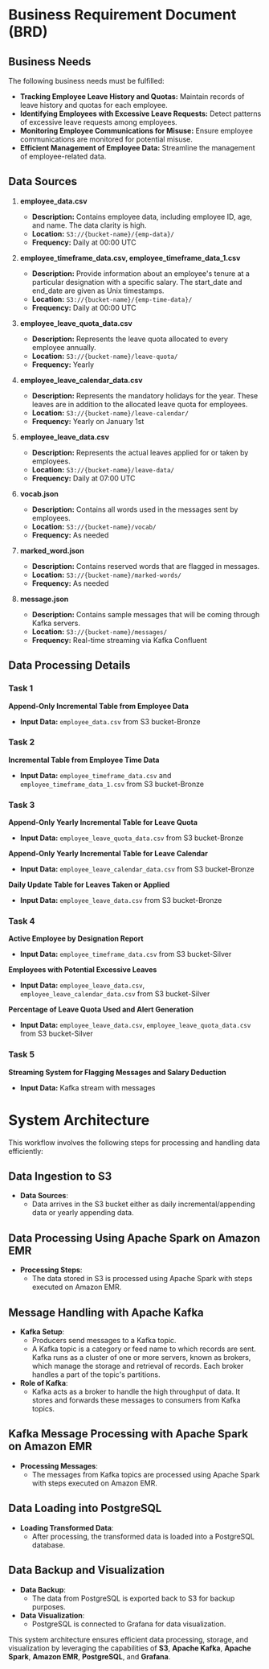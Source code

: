 # Business Requirement Document (BRD)

## Business Needs
The following business needs must be fulfilled:
- **Tracking Employee Leave History and Quotas:** Maintain records of leave history and quotas for each employee.
- **Identifying Employees with Excessive Leave Requests:** Detect patterns of excessive leave requests among employees.
- **Monitoring Employee Communications for Misuse:** Ensure employee communications are monitored for potential misuse.
- **Efficient Management of Employee Data:** Streamline the management of employee-related data.

## Data Sources
1. **employee_data.csv**
   - **Description:** Contains employee data, including employee ID, age, and name. The data clarity is high.
   - **Location:** `S3://{bucket-name}/{emp-data}/`
   - **Frequency:** Daily at 00:00 UTC

2. **employee_timeframe_data.csv, employee_timeframe_data_1.csv**
   - **Description:** Provide information about an employee's tenure at a particular designation with a specific salary. The start_date and end_date are given as Unix timestamps.
   - **Location:** `S3://{bucket-name}/{emp-time-data}/`
   - **Frequency:** Daily at 00:00 UTC

3. **employee_leave_quota_data.csv**
   - **Description:** Represents the leave quota allocated to every employee annually.
   - **Location:** `S3://{bucket-name}/leave-quota/`
   - **Frequency:** Yearly

4. **employee_leave_calendar_data.csv**
   - **Description:** Represents the mandatory holidays for the year. These leaves are in addition to the allocated leave quota for employees.
   - **Location:** `S3://{bucket-name}/leave-calendar/`
   - **Frequency:** Yearly on January 1st

5. **employee_leave_data.csv**
   - **Description:** Represents the actual leaves applied for or taken by employees.
   - **Location:** `S3://{bucket-name}/leave-data/`
   - **Frequency:** Daily at 07:00 UTC

6. **vocab.json**
   - **Description:** Contains all words used in the messages sent by employees.
   - **Location:** `S3://{bucket-name}/vocab/`
   - **Frequency:** As needed

7. **marked_word.json**
   - **Description:** Contains reserved words that are flagged in messages.
   - **Location:** `S3://{bucket-name}/marked-words/`
   - **Frequency:** As needed

8. **message.json**
   - **Description:** Contains sample messages that will be coming through Kafka servers.
   - **Location:** `S3://{bucket-name}/messages/`
   - **Frequency:** Real-time streaming via Kafka Confluent

## Data Processing Details

### Task 1
**Append-Only Incremental Table from Employee Data**
- **Input Data:** `employee_data.csv` from S3 bucket-Bronze

### Task 2
**Incremental Table from Employee Time Data**
- **Input Data:** `employee_timeframe_data.csv` and `employee_timeframe_data_1.csv` from S3 bucket-Bronze

### Task 3
**Append-Only Yearly Incremental Table for Leave Quota**
- **Input Data:** `employee_leave_quota_data.csv` from S3 bucket-Bronze

**Append-Only Yearly Incremental Table for Leave Calendar**
- **Input Data:** `employee_leave_calendar_data.csv` from S3 bucket-Bronze

**Daily Update Table for Leaves Taken or Applied**
- **Input Data:** `employee_leave_data.csv` from S3 bucket-Bronze

### Task 4
**Active Employee by Designation Report**
- **Input Data:** `employee_timeframe_data.csv` from S3 bucket-Silver

**Employees with Potential Excessive Leaves**
- **Input Data:** `employee_leave_data.csv`, `employee_leave_calendar_data.csv` from S3 bucket-Silver

**Percentage of Leave Quota Used and Alert Generation**
- **Input Data:** `employee_leave_data.csv`, `employee_leave_quota_data.csv` from S3 bucket-Silver

### Task 5
**Streaming System for Flagging Messages and Salary Deduction**
- **Input Data:** Kafka stream with messages

# System Architecture

This workflow involves the following steps for processing and handling data efficiently:

## Data Ingestion to S3
- **Data Sources**: 
  - Data arrives in the S3 bucket either as daily incremental/appending data or yearly appending data.

## Data Processing Using Apache Spark on Amazon EMR
- **Processing Steps**: 
  - The data stored in S3 is processed using Apache Spark with steps executed on Amazon EMR.

## Message Handling with Apache Kafka
- **Kafka Setup**:
  - Producers send messages to a Kafka topic.
  - A Kafka topic is a category or feed name to which records are sent. Kafka runs as a cluster of one or more servers, known as brokers, which manage the storage and retrieval of records. Each broker handles a part of the topic's partitions.
- **Role of Kafka**:
  - Kafka acts as a broker to handle the high throughput of data. It stores and forwards these messages to consumers from Kafka topics.

## Kafka Message Processing with Apache Spark on Amazon EMR
- **Processing Messages**:
  - The messages from Kafka topics are processed using Apache Spark with steps executed on Amazon EMR.

## Data Loading into PostgreSQL
- **Loading Transformed Data**:
  - After processing, the transformed data is loaded into a PostgreSQL database.

## Data Backup and Visualization
- **Data Backup**:
  - The data from PostgreSQL is exported back to S3 for backup purposes.
- **Data Visualization**:
  - PostgreSQL is connected to Grafana for data visualization.

This system architecture ensures efficient data processing, storage, and visualization by leveraging the capabilities of **S3**, **Apache Kafka**, **Apache Spark**, **Amazon EMR**, **PostgreSQL**, and **Grafana**.

